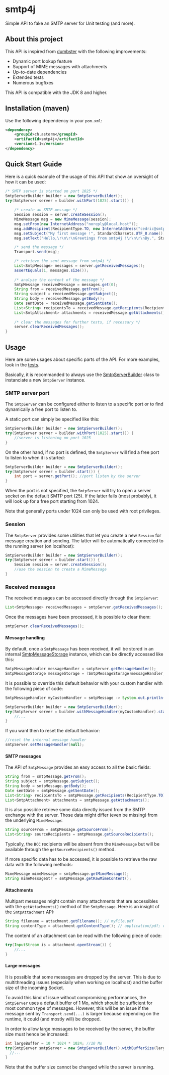# smtp4j

Simple API to fake an SMTP server for Unit testing (and more).

## About this project

This API is inspired from [dumbster](https://github.com/kirviq/dumbster) with the following improvements:
- Dynamic port lookup feature
- Support of MIME messages with attachments
- Up-to-date dependencies
- Extended tests
- Numerous bugfixes

This API is compatible with the JDK 8 and higher.

## Installation (maven)

Use the following dependency in your `pom.xml`:

```xml
<dependency>
    <groupId>ch.astorm</groupId>
    <artifactId>smtp4j</artifactId>
    <version>1.1</version>
</dependency>
```

## Quick Start Guide

Here is a quick example of the usage of this API that show an oversight of
how it can be used:

```java
/* SMTP server is started on port 1025 */
SmtpServerBuilder builder = new SmtpServerBuilder();
try(SmtpServer server = builder.withPort(1025).start()) {
    
    /* create an SMTP message */
    Session session = server.createSession();
    MimeMessage msg = new MimeMessage(session);
    msg.setFrom(new InternetAddress("noreply@local.host"));
    msg.addRecipient(RecipientType.TO, new InternetAddress("cedric@smtp4j.com"));
    msg.setSubject("My first message !", StandardCharsets.UTF_8.name());
    msg.setText("Hello,\r\n\r\nGreetings from smtp4j !\r\n\r\nBy.", StandardCharsets.UTF_8.name());

    /* send the message */
    Transport.send(msg);

    /* retrieve the sent message from smtp4j */
    List<SmtpMessage> messages = server.getReceivedMessages();
    assertEquals(1, messages.size());
    
    /* analyze the content of the message */
    SmtpMessage receivedMessage = messages.get(0);
    String from = receivedMessage.getFrom();
    String subject = receivedMessage.getSubject();
    String body = receivedMessage.getBody();
    Date sentDate = receivedMessage.getSentDate();
    List<String> recipientsTo = receivedMessage.getRecipients(RecipientType.TO);
    List<SmtpAttachment> attachments = receivedMessage.getAttachments();
    
    /* clear the messages for further tests, if necessary */
    server.clearReceivedMessages();
}
```

## Usage

Here are some usages about specific parts of the API. For more examples,
look in the [tests](src/test/java/ch/astorm/smtp4j).

Basically, it is recommanded to always use the [SmtpServerBuilder](src/main/java/ch/astorm/smtp4j/SmtpServerBuilder.java)
class to instanciate a new `SmtpServer` instance.

### SMTP server port

The `SmtpServer` can be configured either to listen to a specific port or to find
dynamically a free port to listen to.

A static port can simply be specified like this:

```java
SmtpServerBuilder builder = new SmtpServerBuilder();
try(SmtpServer server = builder.withPort(1025).start()) {
    //server is listening on port 1025
}
```

On the other hand, if no port is defined, the `SmtpServer` will find a free port
to listen to when it is started:

```java
SmtpServerBuilder builder = new SmtpServerBuilder();
try(SmtpServer server = builder.start()) {
    int port = server.getPort(); //port listen by the server
}
```

When the port is not specified, the `SmtpServer` will try to open a server socket on
the default SMTP port (25). If the latter fails (most probably), it will look up for
a free port starting from 1024.

Note that generally ports under 1024 can only be used with root privileges.

### Session

The `SmtpServer` provides some utilities that let you create a new `Session`
for message creation and sending. The latter will be automatically connected
to the running server (on localhost):

```java
SmtpServerBuilder builder = new SmtpServerBuilder();
try(SmtpServer server = builder.start()) {
    Session session = server.createSession();
    //use the session to create a MimeMessage
}
```

### Received messages

The received messages can be accessed directly through the `SmtpServer`:

```java
List<SmtpMessage> receivedMessages = smtpServer.getReceivedMessages();
```

Once the messages have been processed, it is possible to clear them:

```java
smtpServer.clearReceivedMessages();
```

#### Message handling

By default, once a `SmtpMessage` has been received, it will be stored in an internal
[SmtpMessageStorage](src/main/java/ch/astorm/smtp4j/core/SmtpMessageStorage.java) instance,
which can be directly accessed like this:

```java
SmtpMessageHandler messageHandler = smtpServer.getMessageHandler();
SmtpMessageStorage messageStorage = (SmtpMessageStorage)messageHandler;
```

It is possible to override this default behavior with your custom handler with the
following piece of code:

```java
SmtpMessageHandler myCustomHandler = smtpMessage -> System.out.println("Message received from: "+smtpMessage.getFrom());

SmtpServerBuilder builder = new SmtpServerBuilder();
try(SmtpServer server = builder.withMessageHandler(myCustomHandler).start()) {
    //...
}
```

If you want then to reset the default behavior:

```java
//reset the internal message handler
smtpServer.setMessageHandler(null);
```

#### SMTP messages

The API of `SmtpMessage` provides an easy access to all the basic fields:

```java
String from = smtpMessage.getFrom();
String subject = smtpMessage.getSubject();
String body = smtpMessage.getBody();
Date sentDate = smtpMessage.getSentDate();
List<String> recipientsTo = smtpMessage.getRecipients(RecipientType.TO);
List<SmtpAttachment> attachments = smtpMessage.getAttachments();
```

It is also possible retrieve some data directly issued from the SMTP exchange
with the server. Those data might differ (even be missing) from the underlying
`MimeMessage`:

```java
String sourceFrom = smtpMessage.getSourceFrom();
List<String> sourceRecipients = smtpMessage.getSourceRecipients();
```

Typically, the `BCC` recipients will be absent from the `MimeMessage` but will
be available through the `getSourceRecipients()` method.

If more specific data has to be accessed, it is possible to retrieve the raw
data with the following methods:

```java
MimeMessage mimeMessage = smtpMessage.getMimeMessage();
String mimeMessageStr = smtpMessage.getRawMimeContent();
```

#### Attachments

Multipart messages might contain many attachments that are accessibles with the `getAttachments()`
method of the `SmtpMessage`. Here is an insight of the `SmtpAttachment` API:

```java
String filename = attachment.getFilename(); // myFile.pdf
String contentType = attachment.getContentType(); // application/pdf; charset=us-ascii; name=myFile.pdf
```

The content of an attachment can be read with the following piece of code:

```java
try(InputStream is = attachment.openStream()) {
    //...
}
```

#### Large messages

It is possible that some messages are dropped by the server. This is due to multithreading issues (especially
when working on localhost) and the buffer size of the incoming Socket.

To avoid this kind of issue without compromising performances, the `SmtpServer` uses
a default buffer of 1 Mo, which should be sufficient for most common type of messages.
However, this will be an issue if the message sent by `Transport.send(...)` is larger because
depending on the runtime, it could (and mostly will) be dropped.

In order to allow large messages to be received by the server, the buffer size must
hence be increased:

```java
int largeBuffer = 10 * 1024 * 1024; //10 Mo
try(SmtpServer smtpServer = new SmtpServerBuilder().withBufferSize(largeBuffer).start()) {
  //...
}
```

Note that the buffer size cannot be changed while the server is running.

